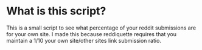 What is this script?
====================

This is a small script to see what percentage of your reddit submissions are for your own site. I made this because reddiquette requires that you maintain a 1/10 your own site/other sites link submission ratio.